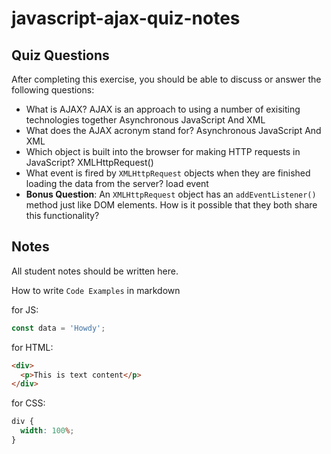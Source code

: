 # javascript-ajax-quiz-notes

## Quiz Questions

After completing this exercise, you should be able to discuss or answer the following questions:

- What is AJAX?
  AJAX is an approach to using a number of exisiting technologies together Asynchronous JavaScript And XML
- What does the AJAX acronym stand for?
  Asynchronous JavaScript And XML
- Which object is built into the browser for making HTTP requests in JavaScript?
  XMLHttpRequest()
- What event is fired by `XMLHttpRequest` objects when they are finished loading the data from the server?
  load event
- **Bonus Question**: An `XMLHttpRequest` object has an `addEventListener()` method just like DOM elements. How is it possible that they both share this functionality?

## Notes

All student notes should be written here.

How to write `Code Examples` in markdown

for JS:

```javascript
const data = 'Howdy';
```

for HTML:

```html
<div>
  <p>This is text content</p>
</div>
```

for CSS:

```css
div {
  width: 100%;
}
```
